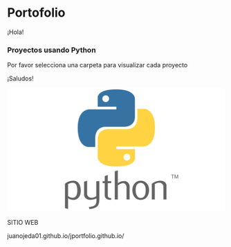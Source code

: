 # Portofolio

¡Hola!

### Proyectos usando Python 
Por favor selecciona una carpeta para visualizar cada proyecto


¡Saludos!

![Logo python](01.png)


SITIO WEB

juanojeda01.github.io/jportfolio.github.io/


